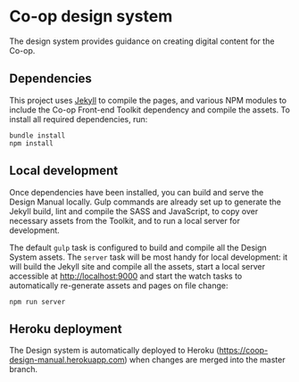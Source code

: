 # Co-op design system

The design system provides guidance on creating digital content for the Co-op.

## Dependencies

This project uses [Jekyll](http://jekyllrb.com/) to compile the pages, and various NPM modules to include the Co-op Front-end Toolkit dependency and  compile the assets. To install all required dependencies, run:

```
bundle install
npm install
```

## Local development

Once dependencies have been installed, you can build and serve the Design Manual locally. Gulp commands are already set up to generate the Jekyll build, lint and compile the SASS and JavaScript, to copy over necessary assets from the Toolkit, and to run a local server for development.

The default `gulp` task is configured to build and compile all the Design System assets. The `server` task will be most handy for local development: it will build the Jekyll site and compile all the assets, start a local server accessible at <http://localhost:9000> and start the watch tasks to automatically re-generate assets and pages on file change:

```
npm run server
```

## Heroku deployment

The Design system is automatically deployed to Heroku (<https://coop-design-manual.herokuapp.com>) when changes are merged into the master branch.
